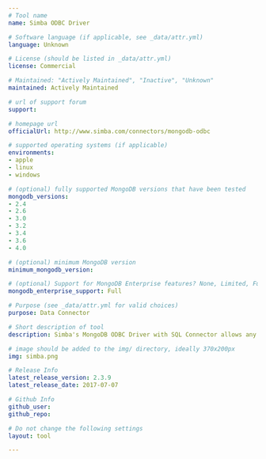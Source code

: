 ```yaml
---
# Tool name
name: Simba ODBC Driver

# Software language (if applicable, see _data/attr.yml)
language: Unknown

# License (should be listed in _data/attr.yml)
license: Commercial

# Maintained: "Actively Maintained", "Inactive", "Unknown"
maintained: Actively Maintained

# url of support forum
support: 

# homepage url
officialUrl: http://www.simba.com/connectors/mongodb-odbc

# supported operating systems (if applicable)
environments:
- apple
- linux
- windows

# (optional) fully supported MongoDB versions that have been tested
mongodb_versions:
- 2.4
- 2.6
- 3.0
- 3.2
- 3.4
- 3.6
- 4.0

# (optional) minimum MongoDB version
minimum_mongodb_version:

# (optional) Support for MongoDB Enterprise features? None, Limited, Full
mongodb_enterprise_support: Full

# Purpose (see _data/attr.yml for valid choices)
purpose: Data Connector

# Short description of tool
description: Simba's MongoDB ODBC Driver with SQL Connector allows any traditional analytics or business intelligence tool to query data in MongoDB via SQL.

# image should be added to the img/ directory, ideally 370x200px
img: simba.png

# Release Info
latest_release_version: 2.3.9
latest_release_date: 2017-07-07

# Github Info
github_user: 
github_repo: 

# Do not change the following settings
layout: tool

---
```



